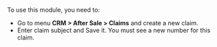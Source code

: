 To use this module, you need to:

- Go to menu **CRM \> After Sale \> Claims** and create a new claim.
- Enter claim subject and Save it. You must see a new number for this
  claim.
